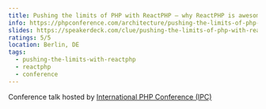 ```yaml
---
title: Pushing the limits of PHP with ReactPHP – why ReactPHP is awesome and why you should care
info: https://phpconference.com/architecture/pushing-the-limits-of-php-with-react-php-why-react-php-is-awesome-and-why-you-should-care/
slides: https://speakerdeck.com/clue/pushing-the-limits-of-php-with-reactphp-why-reactphp-is-awesome-and-why-you-should-care-ipc17
ratings: 5/5
location: Berlin, DE
tags:
  - pushing-the-limits-with-reactphp
  - reactphp
  - conference
---
```

Conference talk hosted by <a href="https://phpconference.com/">International PHP Conference (IPC)</a>

